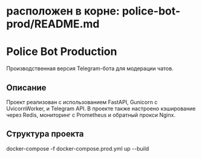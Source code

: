 # расположен в корне: police-bot-prod/README.md

# Police Bot Production

Производственная версия Telegram-бота для модерации чатов.

## Описание

Проект реализован с использованием FastAPI, Gunicorn с UvicornWorker, и Telegram API. В проекте также настроено кэширование через Redis, мониторинг с Prometheus и обратный прокси Nginx.

## Структура проекта

docker-compose -f docker-compose.prod.yml up --build
